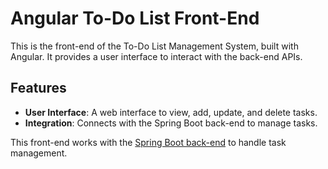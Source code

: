 # Angular To-Do List Front-End

This is the front-end of the To-Do List Management System, built with Angular. It provides a user interface to interact with the back-end APIs.

## Features

- **User Interface**: A web interface to view, add, update, and delete tasks.
- **Integration**: Connects with the Spring Boot back-end to manage tasks.

This front-end works with the [Spring Boot back-end](https://github.com/shahdKh2/ToDoListMS-BE.git) to handle task management.
